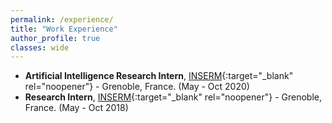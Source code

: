 ```yaml
---
permalink: /experience/
title: "Work Experience"
author_profile: true
classes: wide
---
```


* **Artificial Intelligence Research Intern**, [INSERM](https://www.inserm.fr/en){:target="_blank" rel="noopener"} - Grenoble, France. (May - Oct 2020)
* **Research Intern**, [INSERM](https://www.inserm.fr/en){:target="_blank" rel="noopener"} - Grenoble, France. (May - Oct 2018)
